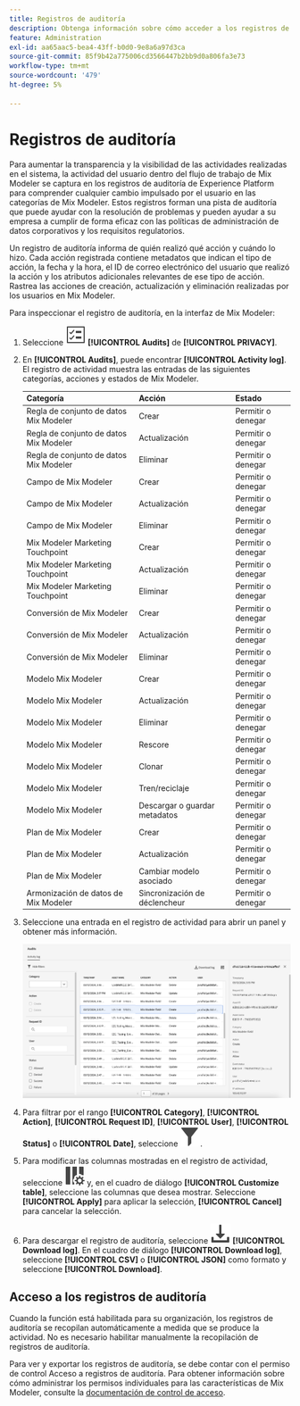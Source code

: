 ```yaml
---
title: Registros de auditoría
description: Obtenga información sobre cómo acceder a los registros de auditoría desde Mix Modeler.
feature: Administration
exl-id: aa65aac5-bea4-43ff-b0d0-9e8a6a97d3ca
source-git-commit: 85f9b42a775006cd3566447b2bb9d0a806fa3e73
workflow-type: tm+mt
source-wordcount: '479'
ht-degree: 5%

---
```


# Registros de auditoría

Para aumentar la transparencia y la visibilidad de las actividades realizadas en el sistema, la actividad del usuario dentro del flujo de trabajo de Mix Modeler se captura en los registros de auditoría de Experience Platform para comprender cualquier cambio impulsado por el usuario en las categorías de Mix Modeler. Estos registros forman una pista de auditoría que puede ayudar con la resolución de problemas y pueden ayudar a su empresa a cumplir de forma eficaz con las políticas de administración de datos corporativos y los requisitos regulatorios.

<!-- DO WE HAVE TO ADD THIS
If you are subject to the Health Insurance Portability and Accountability Act (HIPAA) and create, receive, maintain, or transmit permitted sensitive personal data through Mix Modeler, you are responsible for executing a BAA with Adobe and licensing Healthcare Shield.
-->

Un registro de auditoría informa de quién realizó qué acción y cuándo lo hizo. Cada acción registrada contiene metadatos que indican el tipo de acción, la fecha y la hora, el ID de correo electrónico del usuario que realizó la acción y los atributos adicionales relevantes de ese tipo de acción. Rastrea las acciones de creación, actualización y eliminación realizadas por los usuarios en Mix Modeler.

Para inspeccionar el registro de auditoría, en la interfaz de Mix Modeler:

1. Seleccione ![Lista de tareas](/help/assets/icons/TaskList.svg) **[!UICONTROL Audits]** de **[!UICONTROL PRIVACY]**.

1. En **[!UICONTROL Audits]**, puede encontrar **[!UICONTROL Activity log]**. El registro de actividad muestra las entradas de las siguientes categorías, acciones y estados de Mix Modeler.

   | Categoría | Acción | Estado |
   |---|---|---|
   | Regla de conjunto de datos Mix Modeler | Crear | Permitir o denegar |
   | Regla de conjunto de datos Mix Modeler | Actualización | Permitir o denegar |
   | Regla de conjunto de datos Mix Modeler | Eliminar | Permitir o denegar |
   | Campo de Mix Modeler | Crear | Permitir o denegar |
   | Campo de Mix Modeler | Actualización | Permitir o denegar |
   | Campo de Mix Modeler | Eliminar | Permitir o denegar |
   | Mix Modeler Marketing Touchpoint | Crear | Permitir o denegar |
   | Mix Modeler Marketing Touchpoint | Actualización | Permitir o denegar |
   | Mix Modeler Marketing Touchpoint | Eliminar | Permitir o denegar |
   | Conversión de Mix Modeler | Crear | Permitir o denegar |
   | Conversión de Mix Modeler | Actualización | Permitir o denegar |
   | Conversión de Mix Modeler | Eliminar | Permitir o denegar |
   | Modelo Mix Modeler | Crear | Permitir o denegar |
   | Modelo Mix Modeler | Actualización | Permitir o denegar |
   | Modelo Mix Modeler | Eliminar | Permitir o denegar |
   | Modelo Mix Modeler | Rescore | Permitir o denegar |
   | Modelo Mix Modeler | Clonar | Permitir o denegar |
   | Modelo Mix Modeler | Tren/reciclaje | Permitir o denegar |
   | Modelo Mix Modeler | Descargar o guardar metadatos | Permitir o denegar |
   | Plan de Mix Modeler | Crear | Permitir o denegar |
   | Plan de Mix Modeler | Actualización | Permitir o denegar |
   | Plan de Mix Modeler | Cambiar modelo asociado | Permitir o denegar |
   | Armonización de datos de Mix Modeler | Sincronización de déclencheur | Permitir o denegar |


1. Seleccione una entrada en el registro de actividad para abrir un panel y obtener más información.

   ![Auditoría de Mix Modeler](/help/assets/mix-modeler-audit.png)

1. Para filtrar por el rango **[!UICONTROL Category]**, **[!UICONTROL Action]**, **[!UICONTROL Request ID]**, **[!UICONTROL User]**, **[!UICONTROL Status]** o **[!UICONTROL Date]**, seleccione ![Filtro](/help/assets/icons/Filter.svg).

1. Para modificar las columnas mostradas en el registro de actividad, seleccione ![Columnas](/help/assets/icons/ColumnSetting.svg) y, en el cuadro de diálogo **[!UICONTROL Customize table]**, seleccione las columnas que desea mostrar. Seleccione **[!UICONTROL Apply]** para aplicar la selección, **[!UICONTROL Cancel]** para cancelar la selección.

1. Para descargar el registro de auditoría, seleccione ![Descargar](/help/assets/icons/Download.svg) **[!UICONTROL Download log]**. En el cuadro de diálogo **[!UICONTROL Download log]**, seleccione **[!UICONTROL CSV]** o **[!UICONTROL JSON]** como formato y seleccione **[!UICONTROL Download]**.

## Acceso a los registros de auditoría

Cuando la función está habilitada para su organización, los registros de auditoría se recopilan automáticamente a medida que se produce la actividad. No es necesario habilitar manualmente la recopilación de registros de auditoría.

Para ver y exportar los registros de auditoría, se debe contar con el permiso de control Acceso a registros de auditoría. Para obtener información sobre cómo administrar los permisos individuales para las características de Mix Modeler, consulte la [documentación de control de acceso](https://experienceleague.adobe.com/en/docs/experience-platform/access-control/home).
